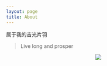 ```yaml
---
layout: page
title: About
---
```


属于我的吉光片羽


> Live long and prosper

<center>
    <p><img src="http://dreamofbook.qiniudn.com/hacker.png" align="center"></p>
</center>